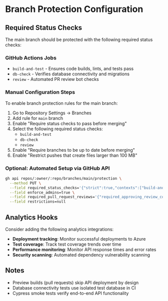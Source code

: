 # Branch Protection Configuration

## Required Status Checks

The main branch should be protected with the following required status checks:

### GitHub Actions Jobs

- `build-and-test` - Ensures code builds, lints, and tests pass
- `db-check` - Verifies database connectivity and migrations
- `review` - Automated PR review bot checks

### Manual Configuration Steps

To enable branch protection rules for the main branch:

1. Go to Repository Settings → Branches
2. Add rule for `main` branch
3. Enable "Require status checks to pass before merging"
4. Select the following required status checks:
   - `build-and-test`
   - `db-check`
   - `review`
5. Enable "Require branches to be up to date before merging"
6. Enable "Restrict pushes that create files larger than 100 MB"

### Optional: Automated Setup via GitHub API

```bash
gh api repos/:owner/:repo/branches/main/protection \
  --method PUT \
  --field required_status_checks='{"strict":true,"contexts":["build-and-test","db-check","review"]}' \
  --field enforce_admins=true \
  --field required_pull_request_reviews='{"required_approving_review_count":1}' \
  --field restrictions=null
```

## Analytics Hooks

Consider adding the following analytics integrations:

- **Deployment tracking**: Monitor successful deployments to Azure
- **Test coverage**: Track test coverage trends over time
- **Performance monitoring**: Monitor API response times and error rates
- **Security scanning**: Automated dependency vulnerability scanning

## Notes

- Preview builds (pull requests) skip API deployment by design
- Database connectivity tests use isolated test database in CI
- Cypress smoke tests verify end-to-end API functionality
